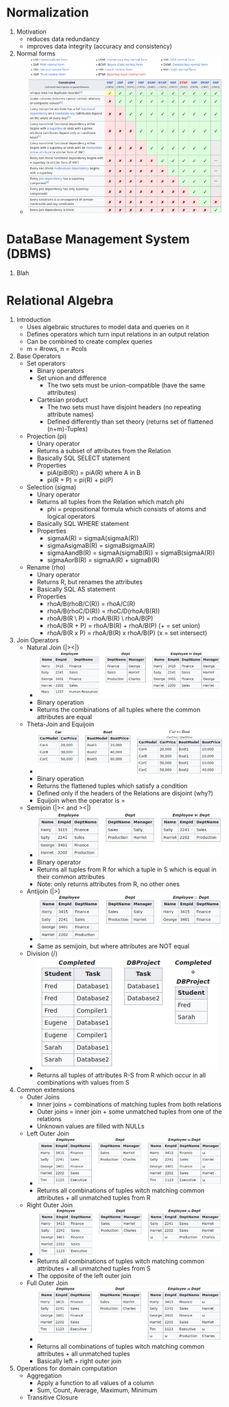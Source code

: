 # Normalization
1. Motivation
    - reduces data redundancy
    - improves data integrity (accuracy and consistency)
1. Normal forms
    - ![image](images/normal_forms.png)



# DataBase Management System (DBMS)
1. Blah



# Relational Algebra
1. Introduction
    - Uses algebraic structures to model data and queries on it
    - Defines operators which turn input relations in an output relation
    - Can be combined to create complex queries
    - m = \#rows, n = \#cols
1. Base Operators
    - Set operators
        * Binary operators
        * Set union and difference
            + The two sets must be union-compatible (have the same attributes)
        * Cartesian product
            + The two sets must have disjoint headers (no repeating attribute names)
            + Defined differently than set theory (returns set of flattened (n\+m)-Tuples)
    - Projection (pi)
        * Unary operator
        * Returns a subset of attributes from the Relation
        * Basically SQL SELECT statement
        * Properties
            + piA(piB(R)) = piA(R) where A in B
            + pi(R + P) = pi(R) + pi(P)
    - Selection (sigma)
        * Unary operator
        * Returns all tuples from the Relation which match phi
            + phi = propositional formula which consists of atoms and logical operators
        * Basically SQL WHERE statement
        * Properties
            + sigmaA(R) = sigmaA(sigmaA(R))
            + sigmaAsigmaB(R) = sigmaBsigmaA(R)
            + sigmaAandB(R) = sigmaA(sigmaB(R)) = sigmaB(sigmaA(R))
            + sigmaAorB(R) = sigmaA(R) + sigmaB(R)
    - Rename (rho)
        * Unary operator
        * Returns R, but renames the attributes
        * Basically SQL AS statement
        * Properties
            + rhoA/B(rhoB/C(R)) = rhoA/C(R)
            + rhoA/B(rhoC/D(R)) = rhoC/D(rhoA/B(R))
            + rhoA/B(R \ P) = rhoA/B(R) \ rhoA/B(P)
            + rhoA/B(R + P) = rhoA/B(R) + rhoA/B(P) (+ = set union)
            + rhoA/B(R x P) = rhoA/B(R) x rhoA/B(P) (x = set intersect)
1. Join Operators
    - Natural Join (|><|)
        * ![image](images/natural_join.png)
        * Binary operation
        * Returns the combinations of all tuples where the common attributes are equal
    - Theta-Join and Equijoin
        * ![image](images/theta_join.png)
        * Binary operation
        * Returns the flattened tuples which satisfy a condition
        * Defined only if the headers of the Relations are disjoint (why?)
        * Equijoin when the operator is =
    - Semijoin (|>< and ><|)
        * ![image](images/semijoin.png)
        * Binary operator
        * Returns all tuples from R for which a tuple in S which is equal in their common attributes
        * Note: only returns attributes from R, no other ones
    - Antijoin (|>)
        * ![image](images/antijoin.png)
        * Same as semijoin, but where attributes are NOT equal
    - Division (/)
        * ![image](images/division.png)
        * Returns all tuples of attributes R-S from R which occur in all combinations with values from S
1. Common extensions
    - Outer Joins
        * Inner joins = combinations of matching tuples from both relations
        * Outer joins = inner join + some unmatched tuples from one of the relations
        * Unknown values are filled with NULLs
    - Left Outer Join
        * ![image](images/left_outer_join.png)
        * Returns all combinations of tuples witch matching common attributes + all unmatched tuples from R
    - Right Outer Join
        * ![image](images/right_outer_join.png)
        * Returns all combinations of tuples witch matching common attributes + all unmatched tuples from S
        * The opposite of the left outer join
    - Full Outer Join
        * ![image](images/full_outer_join.png)
        * Returns all combinations of tuples witch matching common attributes + all unmatched tuples
        * Basically left + right outer join
1. Operations for domain computation
    - Aggregation
        * Apply a function to all values of a column
        * Sum, Count, Average, Maximum, Minimum
    - Transitive Closure
